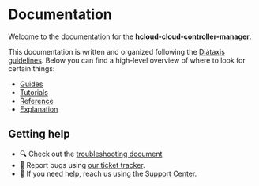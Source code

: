 # Documentation

Welcome to the documentation for the **hcloud-cloud-controller-manager**.

This documentation is written and organized following the [Diátaxis guidelines](https://diataxis.fr/). Below you can find a high-level overview of where to look for certain things:

- [Guides](guides)
- [Tutorials](tutorials)
- [Reference](reference)
- [Explanation](explanation)

## Getting help

- :mag: Check out the [troubleshooting document](./guides/troubleshooting.md)
- :bug: Report bugs using [our ticket tracker](https://github.com/hetznercloud/hcloud-cloud-controller-manager/issues).
- :raising_hand: If you need help, reach us using the [Support Center](https://console.hetzner.cloud/support).
